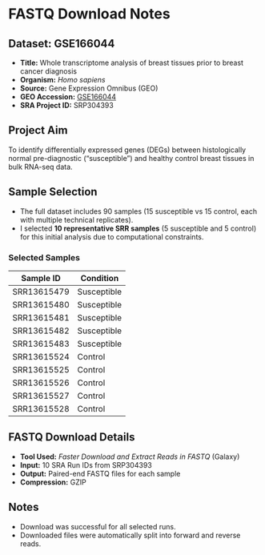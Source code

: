 # FASTQ Download Notes

##  Dataset: GSE166044  
- **Title:** Whole transcriptome analysis of breast tissues prior to breast cancer diagnosis  
- **Organism:** *Homo sapiens*  
- **Source:** Gene Expression Omnibus (GEO)  
- **GEO Accession:** [GSE166044](https://www.ncbi.nlm.nih.gov/geo/query/acc.cgi?acc=GSE166044)  
- **SRA Project ID:** SRP304393  

##  Project Aim  
To identify differentially expressed genes (DEGs) between histologically normal pre-diagnostic (“susceptible”) and healthy control breast tissues in bulk RNA-seq data.

##  Sample Selection  
- The full dataset includes 90 samples (15 susceptible vs 15 control, each with multiple technical replicates).
- I selected **10 representative SRR samples** (5 susceptible and 5 control) for this initial analysis due to computational constraints.

###  Selected Samples

| Sample ID      | Condition     |
|----------------|---------------|
| SRR13615479     | Susceptible   |
| SRR13615480     | Susceptible   |
| SRR13615481     | Susceptible   |
| SRR13615482     | Susceptible   |
| SRR13615483     | Susceptible   |
| SRR13615524     | Control       |
| SRR13615525     | Control       |
| SRR13615526     | Control       |
| SRR13615527     | Control       |
| SRR13615528     | Control       |

##  FASTQ Download Details  
- **Tool Used:** *Faster Download and Extract Reads in FASTQ* (Galaxy)
- **Input:** 10 SRA Run IDs from SRP304393  
- **Output:** Paired-end FASTQ files for each sample  
- **Compression:** GZIP  

##  Notes  
- Download was successful for all selected runs.
- Downloaded files were automatically split into forward and reverse reads.

